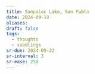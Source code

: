 ```yaml
---
title: Sampaloc Lake, San Pablo
date: 2024-09-19
aliases: 
draft: false
tags:
  - thoughts
  - seedlings
sr-due: 2024-09-22
sr-interval: 3
sr-ease: 250
---
```

